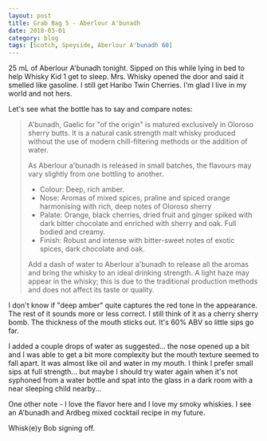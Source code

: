 ```yaml
---
layout: post
title: Grab Bag 5 - Aberlour A'bunadh
date: 2018-03-01
category: blog
tags: [Scotch, Speyside, Aberlour A'bunadh 60]
---
```


25 mL of Aberlour A'bunadh tonight. Sipped on this while lying in bed to help Whisky Kid 1 get to sleep. Mrs. Whisky opened the door and said it smelled like gasoline. I still get Haribo Twin Cherries. I'm glad I live in my world and not hers.

Let's see what the bottle has to say and compare notes:

> A'bunadh, Gaelic for "of the origin" is matured exclusively in Oloroso sherry butts. It is a natural cask strength malt whisky produced without the use of modern chill-filtering methods or the addition of water.  
>
> As Aberlour a'bunadh is released in small batches, the flavours may vary slightly from one bottling to another.  
>
> * Colour: Deep, rich amber.  
> * Nose: Aromas of mixed spices, praline and spiced orange harmonising with rich, deep notes of Oloroso sherry  
> * Palate: Orange, black cherries, dried fruit and ginger spiked with dark bitter chocolate and enriched with sherry and oak. Full bodied and creamy.  
> * Finish: Robust and intense with bitter-sweet notes of exotic spices, dark chocolate and oak.  
>
> Add a dash of water to Aberlour a'bunadh to release all the aromas and bring the whisky to an ideal drinking strength. A light haze may appear in the whisky; this is due to the traditional production methods and does not affect its taste or quality.

I don't know if "deep amber" quite captures the red tone in the appearance. The rest of it sounds more or less correct. I still think of it as a cherry sherry bomb. The thickness of the mouth sticks out. It's 60% ABV so little sips go far.

I added a couple drops of water as suggested... the nose opened up a bit and I was able to get a bit more complexity but the mouth texture seemed to fall apart. It was almost like oil and water in my mouth. I think I prefer small sips at full strength... but maybe I should try water again when it's not syphoned from a water bottle and spat into the glass in a dark room with a near sleeping child nearby...

One other note - I love the flavor here and I love my smoky whiskies. I see an A'bunadh and Ardbeg mixed cocktail recipe in my future.

Whisk(e)y Bob signing off.
